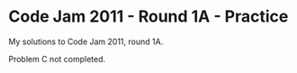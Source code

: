 Code Jam 2011 - Round 1A - Practice
====================================

My solutions to Code Jam 2011, round 1A. 

Problem C not completed.
